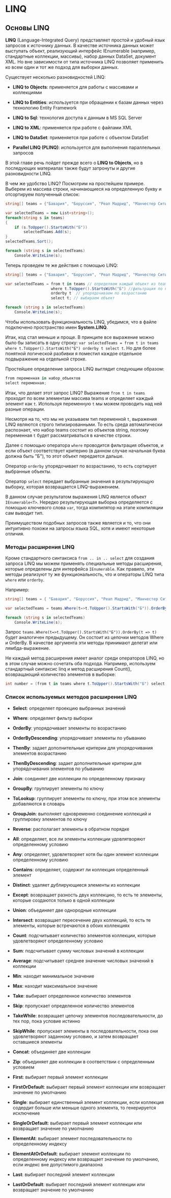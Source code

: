 # LINQ

## Основы LINQ

**LINQ** (Language-Integrated Query) представляет простой и удобный язык запросов к источнику данных. В качестве источника данных может выступать 
объект, реализующий интерфейс IEnumerable (например, стандартные коллекции, массивы), набор данных DataSet, документ XML. Но вне зависимости от 
типа источника LINQ позволяет применить ко всем один и тот же подход для выборки данных.

Существует несколько разновидностей LINQ:

- **LINQ to Objects**: применяется для работы с массивами и коллекциями

- **LINQ to Entities**: используется при обращении к базам данных через технологию Entity Framework

- **LINQ to Sql**: технология доступа к данным в MS SQL Server

- **LINQ to XML**: применяется при работе с файлами XML

- **LINQ to DataSet**: применяется при работе с объектом DataSet

- **Parallel LINQ (PLINQ)**: используется для выполнения параллельных запросов

В этой главе речь пойдет прежде всего о **LINQ to Objects**, но в последующих материалах также будут затронуты и другие разновидности LINQ.

В чем же удобство LINQ? Посмотрим на простейшем примере. Выберем из массива строки, начинающиеся на определенную букву и отсортируем полученный список:

```cs
string[] teams = {"Бавария", "Боруссия", "Реал Мадрид", "Манчестер Сити", "ПСЖ", "Барселона"};

var selectedTeams = new List<string>();
foreach(string s in teams)
{
    if (s.ToUpper().StartsWith("Б"))
        selectedTeams.Add(s);
}
selectedTeams.Sort();

foreach (string s in selectedTeams)
    Console.WriteLine(s);
```

Теперь проведем те же действия с помощью LINQ:

```cs
string[] teams = {"Бавария", "Боруссия", "Реал Мадрид", "Манчестер Сити", "ПСЖ", "Барселона"};

var selectedTeams = from t in teams // определяем каждый объект из teams как t
                    where t.ToUpper().StartsWith("Б") //фильтрация по критерию
                    orderby t  // упорядочиваем по возрастанию
                    select t; // выбираем объект

foreach (string s in selectedTeams)
    Console.WriteLine(s);
```

Чтобы использовать функциональность LINQ, убедимся, что в файле подключено пространство имен **System.LINQ**.

Итак, код стал меньше и проще. В принципе все выражение можно было бы записать в одну строку: `var selectedTeams = from t in teams where t.ToUpper().StartsWith("Б") orderby t select t`. 
Но для более понятной логической разбивки я поместил каждое отдельное подвыражение на отдельной строке.

Простейшее определение запроса LINQ выглядит следующим образом:

```cs
from переменная in набор_объектов
select переменная;
```

Итак, что делает этот запрос LINQ? Выражение `from t in teams` проходит по всем элементам массива teams и определяет каждый элемент как 
`t`. Используя переменную `t` мы можем проводить над ней разные операции.

Несмотря на то, что мы не указываем тип переменной `t`, выражения LINQ являются строго типизированными. То есть среда автоматически распознает, что 
набор teams состоит из объектов string, поэтому переменная `t` будет рассматриваться в качестве строки.

Далее с помощью оператора `where` проводится фильтрация объектов, и если объект соответствует критерию (в данном случае начальная буква 
должна быть "Б"), то этот объект передается дальше.

Оператор `orderby` упорядочивает по возрастанию, то есть сортирует выбранные объекты.

Оператор `select` передает выбранные значения в результирующую выборку, которая возвращается LINQ-выражением.

В данном случае результатом выражения LINQ является объект `IEnumerable<T>`. Нередко результирующая выборка определяется с помощью 
ключевого слова `var`, тогда компилятор на этапе компиляции сам выводит тип.

Преимуществом подобных запросов также является и то, что они интуитивно похожи на запросы языка SQL, хотя и имеют некоторые отличия.

### Методы расширения LINQ

Кроме стандартного синтаксиса `from .. in .. select` для создания запроса LINQ мы можем применять специальные методы расширения, которые определены 
для интерфейса `IEnumerable`. Как правило, эти методы реализуют ту же функциональность, что и операторы LINQ типа `where` или `orderby`.

Например:

```cs
string[] teams = { "Бавария", "Боруссия", "Реал Мадрид", "Манчестер Сити", "ПСЖ", "Барселона" };

var selectedTeams = teams.Where(t=>t.ToUpper().StartsWith("Б")).OrderBy(t => t);

foreach (string s in selectedTeams)
    Console.WriteLine(s);
```

Запрос `teams.Where(t=>t.ToUpper().StartsWith("Б")).OrderBy(t => t)` будет аналогичен предыдущему. Он состоит из цепочки методов Where 
и OrderBy. В качестве аргумента эти методы принимают делегат или лямбда-выражение.

Не каждый метод расширения имеет аналог среди операторов LINQ, но в этом случае можно сочетать оба подхода. Например, используем стандартный синтаксис linq 
и метод расширения Count(), возвращающий количество элементов в выборке:

```cs
int number = (from t in teams where t.ToUpper().StartsWith("Б") select t).Count();
```

### Список используемых методов расширения LINQ

- **Select**: определяет проекцию выбранных значений

- **Where**: определяет фильтр выборки

- **OrderBy**: упорядочивает элементы по возрастанию

- **OrderByDescending**: упорядочивает элементы по убыванию

- **ThenBy**: задает дополнительные критерии для упорядочивания элементов возрастанию

- **ThenByDescending**: задает дополнительные критерии для упорядочивания элементов по убыванию

- **Join**: соединяет две коллекции по определенному признаку

- **GroupBy**: группирует элементы по ключу

- **ToLookup**: группирует элементы по ключу, при этом все элементы добавляются в словарь

- **GroupJoin**: выполняет одновременно соединение коллекций и группировку элементов по ключу

- **Reverse**: располагает элементы в обратном порядке

- **All**: определяет, все ли элементы коллекции удовлятворяют определенному условию

- **Any**: определяет, удовлетворяет хотя бы один элемент коллекции определенному условию

- **Contains**: определяет, содержит ли коллекция определенный элемент

- **Distinct**: удаляет дублирующиеся элементы из коллекции

- **Except**: возвращает разность двух коллекцию, то есть те элементы, которые создаются только в одной коллекции

- **Union**: объединяет две однородные коллекции

- **Intersect**: возвращает пересечение двух коллекций, то есть те элементы, которые встречаются в обоих коллекциях

- **Count**: подсчитывает количество элементов коллекции, которые удовлетворяют определенному условию

- **Sum**: подсчитывает сумму числовых значений в коллекции

- **Average**: подсчитывает cреднее значение числовых значений в коллекции

- **Min**: находит минимальное значение

- **Max**: находит максимальное значение

- **Take**: выбирает определенное количество элементов

- **Skip**: пропускает определенное количество элементов

- **TakeWhile**: возвращает цепочку элементов последовательности, до тех пор, пока условие истинно

- **SkipWhile**: пропускает элементы в последовательности, пока они удовлетворяют заданному условию, и затем возвращает оставшиеся элементы

- **Concat**: объединяет две коллекции

- **Zip**: объединяет две коллекции в соответствии с определенным условием

- **First**: выбирает первый элемент коллекции

- **FirstOrDefault**: выбирает первый элемент коллекции или возвращает значение по умолчанию

- **Single**: выбирает единственный элемент коллекции, если коллекция содердит больше или меньше одного элемента, то генерируется исключение

- **SingleOrDefault**: выбирает первый элемент коллекции или возвращает значение по умолчанию

- **ElementAt**: выбирает элемент последовательности по определенному индексу

- **ElementAtOrDefault**: выбирает элемент коллекции по определенному индексу или возвращает значение по умолчанию, если индекс вне допустимого диапазона

- **Last**: выбирает последний элемент коллекции

- **LastOrDefault**: выбирает последний элемент коллекции или возвращает значение по умолчанию

